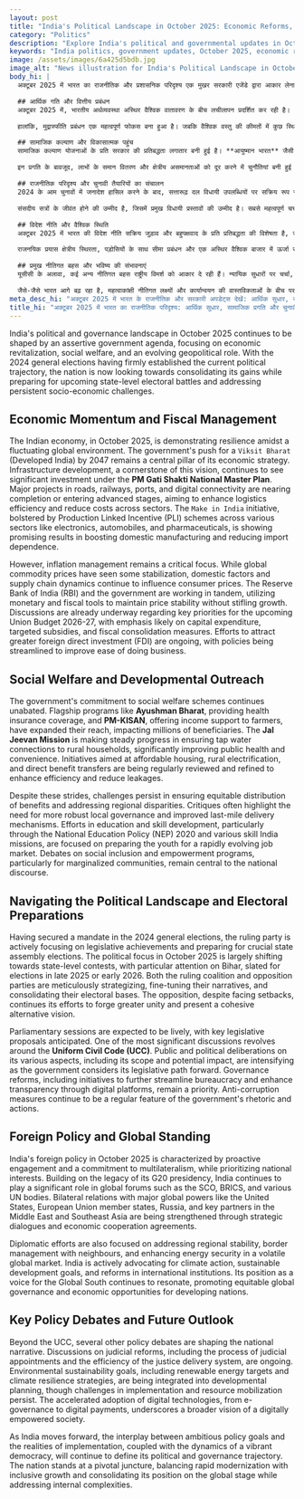```yaml
---
layout: post
title: "India's Political Landscape in October 2025: Economic Reforms, Social Progress, and Electoral Focus"
category: "Politics"
description: "Explore India's political and governmental updates in October 2025: economic reforms, social welfare, electoral strategies, and global diplomacy."
keywords: "India politics, government updates, October 2025, economic reforms, social welfare, elections, foreign policy, UCC, भारत राजनीति, सरकार अपडेट, अक्टूबर 2025, आर्थिक सुधार, सामाजिक कल्याण, चुनाव, विदेश नीति, यूसीसी"
image: /assets/images/6a425d5bdb.jpg
image_alt: "News illustration for India's Political Landscape in October 2025: Economic Reforms, Social Progress, and Electoral Focus"
body_hi: |
  अक्टूबर 2025 में भारत का राजनीतिक और प्रशासनिक परिदृश्य एक मुखर सरकारी एजेंडे द्वारा आकार लेना जारी है, जो आर्थिक पुनरोत्थान, सामाजिक कल्याण और एक विकसित भू-राजनीतिक भूमिका पर केंद्रित है। 2024 के आम चुनावों ने वर्तमान राजनीतिक दिशा को दृढ़ता से स्थापित कर दिया है, अब देश आगामी राज्य-स्तरीय चुनावी लड़ाइयों की तैयारी करते हुए और लगातार सामाजिक-आर्थिक चुनौतियों का सामना करते हुए अपनी उपलब्धियों को मजबूत करने की दिशा में देख रहा है।

  ## आर्थिक गति और वित्तीय प्रबंधन
  अक्टूबर 2025 में, भारतीय अर्थव्यवस्था अस्थिर वैश्विक वातावरण के बीच लचीलापन प्रदर्शित कर रही है। 2047 तक 'विकसित भारत' के लिए सरकार का जोर इसकी आर्थिक रणनीति का एक केंद्रीय स्तंभ बना हुआ है। बुनियादी ढांचा विकास, इस दृष्टिकोण की आधारशिला, **पीएम गति शक्ति राष्ट्रीय मास्टर प्लान** के तहत महत्वपूर्ण निवेश देखना जारी है। सड़क, रेलवे, बंदरगाह और डिजिटल कनेक्टिविटी में प्रमुख परियोजनाएं पूरी होने के करीब हैं या उन्नत चरणों में प्रवेश कर रही हैं, जिसका लक्ष्य रसद दक्षता बढ़ाना और सभी क्षेत्रों में लागत कम करना है। इलेक्ट्रॉनिक्स, ऑटोमोबाइल और फार्मास्यूटिकल्स जैसे विभिन्न क्षेत्रों में उत्पादन लिंक्ड प्रोत्साहन (PLI) योजनाओं द्वारा समर्थित 'मेक इन इंडिया' पहल, घरेलू विनिर्माण को बढ़ावा देने और आयात निर्भरता को कम करने में आशाजनक परिणाम दिखा रही है।

  हालांकि, मुद्रास्फीति प्रबंधन एक महत्वपूर्ण फोकस बना हुआ है। जबकि वैश्विक वस्तु की कीमतों में कुछ स्थिरता देखी गई है, घरेलू कारक और आपूर्ति श्रृंखला की गतिशीलता उपभोक्ता कीमतों को प्रभावित करना जारी रखती है। भारतीय रिजर्व बैंक (RBI) और सरकार एक साथ काम कर रहे हैं, विकास को बाधित किए बिना मूल्य स्थिरता बनाए रखने के लिए मौद्रिक और वित्तीय उपकरणों का उपयोग कर रहे हैं। आगामी केंद्रीय बजट 2026-27 के लिए प्रमुख प्राथमिकताओं के संबंध में पहले से ही चर्चा चल रही है, जिसमें पूंजीगत व्यय, लक्षित सब्सिडी और वित्तीय समेकन उपायों पर जोर दिए जाने की संभावना है। अधिक प्रत्यक्ष विदेशी निवेश (FDI) को आकर्षित करने के प्रयास जारी हैं, जिसमें व्यापार करने में आसानी में सुधार के लिए नीतियों को सुव्यवस्थित किया जा रहा है।

  ## सामाजिक कल्याण और विकासात्मक पहुंच
  सामाजिक कल्याण योजनाओं के प्रति सरकार की प्रतिबद्धता लगातार बनी हुई है। **आयुष्मान भारत** जैसी प्रमुख योजनाएं, जो स्वास्थ्य बीमा कवरेज प्रदान करती हैं, और किसानों को आय सहायता प्रदान करने वाली **पीएम-किसान** ने अपनी पहुंच का विस्तार किया है, जिससे लाखों लाभार्थियों को लाभ हुआ है। **जल जीवन मिशन** ग्रामीण घरों में नल के पानी के कनेक्शन सुनिश्चित करने में लगातार प्रगति कर रहा है, जिससे सार्वजनिक स्वास्थ्य और सुविधा में काफी सुधार हुआ है। किफायती आवास, ग्रामीण विद्युतीकरण और प्रत्यक्ष लाभ हस्तांतरण के उद्देश्य से की गई पहलों की दक्षता बढ़ाने और लीकेज को कम करने के लिए नियमित रूप से समीक्षा और परिष्कृत किया जा रहा है।

  इन प्रगति के बावजूद, लाभों के समान वितरण और क्षेत्रीय असमानताओं को दूर करने में चुनौतियां बनी हुई हैं। आलोचक अक्सर अधिक मजबूत स्थानीय शासन और बेहतर अंतिम-मील वितरण तंत्र की आवश्यकता पर प्रकाश डालते हैं। शिक्षा और कौशल विकास के प्रयास, विशेष रूप से राष्ट्रीय शिक्षा नीति (NEP) 2020 और विभिन्न कौशल भारत मिशनों के माध्यम से, तेजी से विकसित हो रहे नौकरी बाजार के लिए युवाओं को तैयार करने पर केंद्रित हैं। सामाजिक समावेश और सशक्तिकरण कार्यक्रमों, विशेष रूप से हाशिए पर पड़े समुदायों के लिए, पर बहस राष्ट्रीय विमर्श के केंद्र में बनी हुई है।

  ## राजनीतिक परिदृश्य और चुनावी तैयारियों का संचालन
  2024 के आम चुनावों में जनादेश हासिल करने के बाद, सत्तारूढ़ दल विधायी उपलब्धियों पर सक्रिय रूप से ध्यान केंद्रित कर रहा है और महत्वपूर्ण राज्य विधानसभा चुनावों की तैयारी कर रहा है। अक्टूबर 2025 में राजनीतिक ध्यान बड़े पैमाने पर राज्य-स्तरीय चुनावों की ओर स्थानांतरित हो रहा है, जिसमें बिहार पर विशेष ध्यान दिया जा रहा है, जहाँ 2025 के अंत या 2026 की शुरुआत में चुनाव होने हैं। सत्तारूढ़ गठबंधन और विपक्षी दल दोनों ही सावधानीपूर्वक रणनीति बना रहे हैं, अपने कथनों को परिष्कृत कर रहे हैं और अपने चुनावी आधार को मजबूत कर रहे हैं। विपक्षी दल, असफलताओं का सामना करने के बावजूद, अधिक एकता बनाने और एक सुसंगत वैकल्पिक दृष्टिकोण प्रस्तुत करने के अपने प्रयासों को जारी रखे हुए हैं।

  संसदीय सत्रों के जीवंत होने की उम्मीद है, जिसमें प्रमुख विधायी प्रस्तावों की उम्मीद है। सबसे महत्वपूर्ण चर्चाओं में से एक **समान नागरिक संहिता (UCC)** के इर्द-गिर्द घूमती है। इसके दायरे और संभावित प्रभाव सहित इसके विभिन्न पहलुओं पर सार्वजनिक और राजनीतिक विचार-विमर्श तेज हो रहा है क्योंकि सरकार अपने विधायी मार्ग पर विचार कर रही है। नौकरशाही को और सुव्यवस्थित करने और डिजिटल प्लेटफार्मों के माध्यम से पारदर्शिता बढ़ाने की पहल सहित शासन सुधार एक प्राथमिकता बनी हुई है। भ्रष्टाचार विरोधी उपाय सरकार के बयानबाजी और कार्यों की एक नियमित विशेषता बने हुए हैं।

  ## विदेश नीति और वैश्विक स्थिति
  अक्टूबर 2025 में भारत की विदेश नीति सक्रिय जुड़ाव और बहुपक्षवाद के प्रति प्रतिबद्धता की विशेषता है, जबकि राष्ट्रीय हितों को प्राथमिकता दी जा रही है। अपनी G20 अध्यक्षता की विरासत पर निर्माण करते हुए, भारत SCO, BRICS और विभिन्न संयुक्त राष्ट्र निकायों जैसे वैश्विक मंचों में महत्वपूर्ण भूमिका निभाना जारी रखे हुए है। संयुक्त राज्य अमेरिका, यूरोपीय संघ के सदस्य राज्यों, रूस और मध्य पूर्व और दक्षिण पूर्व एशिया में प्रमुख भागीदारों जैसी प्रमुख वैश्विक शक्तियों के साथ द्विपक्षीय संबंधों को रणनीतिक संवाद और आर्थिक सहयोग समझौतों के माध्यम से मजबूत किया जा रहा है।

  राजनयिक प्रयास क्षेत्रीय स्थिरता, पड़ोसियों के साथ सीमा प्रबंधन और एक अस्थिर वैश्विक बाजार में ऊर्जा सुरक्षा बढ़ाने पर भी केंद्रित हैं। भारत जलवायु कार्रवाई, सतत विकास लक्ष्यों और अंतरराष्ट्रीय संस्थानों में सुधारों की सक्रिय रूप से वकालत कर रहा है। ग्लोबल साउथ के लिए एक आवाज के रूप में इसकी स्थिति प्रतिध्वनित होती है, जो विकासशील देशों के लिए समान वैश्विक शासन और आर्थिक अवसरों को बढ़ावा देती है।

  ## प्रमुख नीतिगत बहस और भविष्य की संभावनाएं
  यूसीसी के अलावा, कई अन्य नीतिगत बहस राष्ट्रीय विमर्श को आकार दे रही हैं। न्यायिक सुधारों पर चर्चा, जिसमें न्यायिक नियुक्तियों की प्रक्रिया और न्याय वितरण प्रणाली की दक्षता शामिल है, जारी है। अक्षय ऊर्जा लक्ष्यों और जलवायु लचीलापन रणनीतियों सहित पर्यावरणीय स्थिरता लक्ष्यों को विकासात्मक नियोजन में एकीकृत किया जा रहा है, हालांकि कार्यान्वयन और संसाधन जुटाने में चुनौतियां बनी हुई हैं। ई-गवर्नेंस से लेकर डिजिटल भुगतान तक डिजिटल प्रौद्योगिकियों को तेजी से अपनाना एक डिजिटल रूप से सशक्त समाज के व्यापक दृष्टिकोण को रेखांकित करता है।

  जैसे-जैसे भारत आगे बढ़ रहा है, महत्वाकांक्षी नीतिगत लक्ष्यों और कार्यान्वयन की वास्तविकताओं के बीच परस्पर क्रिया, एक जीवंत लोकतंत्र की गतिशीलता के साथ मिलकर, इसकी राजनीतिक और शासन की दिशा को परिभाषित करना जारी रखेगी। राष्ट्र एक महत्वपूर्ण मोड़ पर खड़ा है, तेजी से आधुनिकीकरण को समावेशी विकास के साथ संतुलित कर रहा है और आंतरिक जटिलताओं को दूर करते हुए वैश्विक मंच पर अपनी स्थिति मजबूत कर रहा है।
meta_desc_hi: "अक्टूबर 2025 में भारत के राजनीतिक और सरकारी अपडेट्स देखें: आर्थिक सुधार, सामाजिक कल्याण, चुनावी रणनीतियाँ और वैश्विक कूटनीति।"
title_hi: "अक्टूबर 2025 में भारत का राजनीतिक परिदृश्य: आर्थिक सुधार, सामाजिक प्रगति और चुनावी केंद्र"
---
```

India's political and governance landscape in October 2025 continues to be shaped by an assertive government agenda, focusing on economic revitalization, social welfare, and an evolving geopolitical role. With the 2024 general elections having firmly established the current political trajectory, the nation is now looking towards consolidating its gains while preparing for upcoming state-level electoral battles and addressing persistent socio-economic challenges.

## Economic Momentum and Fiscal Management
The Indian economy, in October 2025, is demonstrating resilience amidst a fluctuating global environment. The government's push for a `Viksit Bharat` (Developed India) by 2047 remains a central pillar of its economic strategy. Infrastructure development, a cornerstone of this vision, continues to see significant investment under the **PM Gati Shakti National Master Plan**. Major projects in roads, railways, ports, and digital connectivity are nearing completion or entering advanced stages, aiming to enhance logistics efficiency and reduce costs across sectors. The `Make in India` initiative, bolstered by Production Linked Incentive (PLI) schemes across various sectors like electronics, automobiles, and pharmaceuticals, is showing promising results in boosting domestic manufacturing and reducing import dependence.

However, inflation management remains a critical focus. While global commodity prices have seen some stabilization, domestic factors and supply chain dynamics continue to influence consumer prices. The Reserve Bank of India (RBI) and the government are working in tandem, utilizing monetary and fiscal tools to maintain price stability without stifling growth. Discussions are already underway regarding key priorities for the upcoming Union Budget 2026-27, with emphasis likely on capital expenditure, targeted subsidies, and fiscal consolidation measures. Efforts to attract greater foreign direct investment (FDI) are ongoing, with policies being streamlined to improve ease of doing business.

## Social Welfare and Developmental Outreach
The government's commitment to social welfare schemes continues unabated. Flagship programs like **Ayushman Bharat**, providing health insurance coverage, and **PM-KISAN**, offering income support to farmers, have expanded their reach, impacting millions of beneficiaries. The **Jal Jeevan Mission** is making steady progress in ensuring tap water connections to rural households, significantly improving public health and convenience. Initiatives aimed at affordable housing, rural electrification, and direct benefit transfers are being regularly reviewed and refined to enhance efficiency and reduce leakages.

Despite these strides, challenges persist in ensuring equitable distribution of benefits and addressing regional disparities. Critiques often highlight the need for more robust local governance and improved last-mile delivery mechanisms. Efforts in education and skill development, particularly through the National Education Policy (NEP) 2020 and various skill India missions, are focused on preparing the youth for a rapidly evolving job market. Debates on social inclusion and empowerment programs, particularly for marginalized communities, remain central to the national discourse.

## Navigating the Political Landscape and Electoral Preparations
Having secured a mandate in the 2024 general elections, the ruling party is actively focusing on legislative achievements and preparing for crucial state assembly elections. The political focus in October 2025 is largely shifting towards state-level contests, with particular attention on Bihar, slated for elections in late 2025 or early 2026. Both the ruling coalition and opposition parties are meticulously strategizing, fine-tuning their narratives, and consolidating their electoral bases. The opposition, despite facing setbacks, continues its efforts to forge greater unity and present a cohesive alternative vision.

Parliamentary sessions are expected to be lively, with key legislative proposals anticipated. One of the most significant discussions revolves around the **Uniform Civil Code (UCC)**. Public and political deliberations on its various aspects, including its scope and potential impact, are intensifying as the government considers its legislative path forward. Governance reforms, including initiatives to further streamline bureaucracy and enhance transparency through digital platforms, remain a priority. Anti-corruption measures continue to be a regular feature of the government's rhetoric and actions.

## Foreign Policy and Global Standing
India's foreign policy in October 2025 is characterized by proactive engagement and a commitment to multilateralism, while prioritizing national interests. Building on the legacy of its G20 presidency, India continues to play a significant role in global forums such as the SCO, BRICS, and various UN bodies. Bilateral relations with major global powers like the United States, European Union member states, Russia, and key partners in the Middle East and Southeast Asia are being strengthened through strategic dialogues and economic cooperation agreements.

Diplomatic efforts are also focused on addressing regional stability, border management with neighbours, and enhancing energy security in a volatile global market. India is actively advocating for climate action, sustainable development goals, and reforms in international institutions. Its position as a voice for the Global South continues to resonate, promoting equitable global governance and economic opportunities for developing nations.

## Key Policy Debates and Future Outlook
Beyond the UCC, several other policy debates are shaping the national narrative. Discussions on judicial reforms, including the process of judicial appointments and the efficiency of the justice delivery system, are ongoing. Environmental sustainability goals, including renewable energy targets and climate resilience strategies, are being integrated into developmental planning, though challenges in implementation and resource mobilization persist. The accelerated adoption of digital technologies, from e-governance to digital payments, underscores a broader vision of a digitally empowered society.

As India moves forward, the interplay between ambitious policy goals and the realities of implementation, coupled with the dynamics of a vibrant democracy, will continue to define its political and governance trajectory. The nation stands at a pivotal juncture, balancing rapid modernization with inclusive growth and consolidating its position on the global stage while addressing internal complexities.
